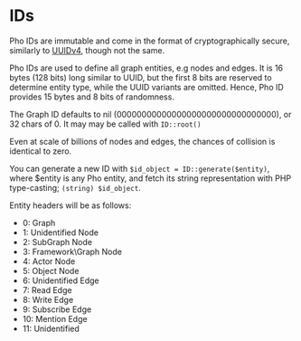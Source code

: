# IDs

Pho IDs are immutable and come in the format of cryptographically secure,
 similarly to [UUIDv4](https://en.wikipedia.org/wiki/Universally_unique_identifier),
 though not the same.
 
 Pho IDs are used to define all graph entities, e.g nodes and edges. It is 16 bytes (128 bits) long similar to UUID, but the first 8 bits are reserved to determine entity type, while the UUID variants are omitted. Hence, Pho ID provides 15 bytes and 8 bits of randomness.
 
 The Graph ID defaults to nil (00000000000000000000000000000000), or 32 chars of 0. It may may be called with ```ID::root()```
 
 Even at scale of billions of nodes and edges, the chances of collision 
 is identical to zero.
  
 You can generate a new ID with ```$id_object = ID::generate($entity)```, 
 where $entity is any Pho entity, and fetch its  string representation with 
 PHP type-casting; ```(string) $id_object```.

 Entity headers will be as follows:
     
* 0: Graph
* 1: Unidentified Node
* 2: SubGraph Node
* 3: Framework\Graph Node
* 4: Actor Node
* 5: Object Node
* 6: Unidentified Edge
* 7: Read Edge
* 8: Write Edge
* 9: Subscribe Edge
* 10: Mention Edge
* 11: Unidentified